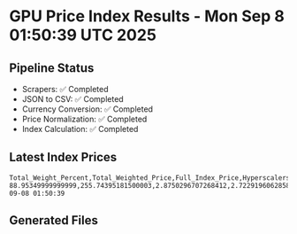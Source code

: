 # GPU Price Index Results - Mon Sep  8 01:50:39 UTC 2025

## Pipeline Status
- Scrapers: ✅ Completed
- JSON to CSV: ✅ Completed
- Currency Conversion: ✅ Completed
- Price Normalization: ✅ Completed
- Index Calculation: ✅ Completed

## Latest Index Prices
```
Total_Weight_Percent,Total_Weighted_Price,Full_Index_Price,Hyperscalers_Only_Price,Non_Hyperscalers_Only_Price,Hyperscaler_Weight,Non_Hyperscaler_Weight,Calculation_Date
88.95349999999999,255.74395181500003,2.8750296707268412,2.7229196062858163,3.1315361106497357,55.84,33.113499999999995,2025-09-08 01:50:39
```

## Generated Files
```
```
